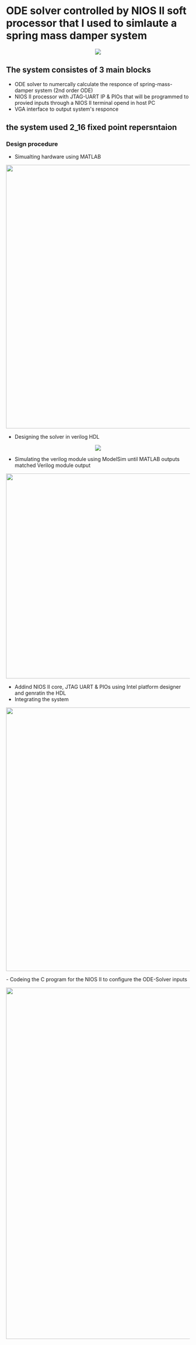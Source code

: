 # ODE solver controlled by NIOS II soft processor that I used to simlaute a spring mass damper system

<p align="center">
  <img width="" height="" src="https://user-images.githubusercontent.com/90535558/194957399-4d185166-f86f-493b-a44a-0acefafbf7ad.gif">
</p>

## The system consistes of 3 main blocks
  - ODE solver to numercally calculate the responce of spring-mass-damper system (2nd order ODE)
  - NIOS II processor with JTAG-UART IP & PIOs that will be programmed to provied inputs through a NIOS II terminal opend in host PC 
  - VGA interface to output system's responce 


## the system used 2_16 fixed point repersntaion
### Design procedure
- Simualting hardware using MATLAB
<p align="center">
  <img width="720" height="" src="https://user-images.githubusercontent.com/90535558/194960247-99a3312e-6d80-4166-a704-0c9db3416428.png">
</p>

-	Designing the solver in verilog HDL
<p align="center">
  <img width="" height="" src="https://user-images.githubusercontent.com/90535558/194959934-5d3d09d0-2b1d-4715-bc89-dc2b86bec328.png">
</p>

-	Simulating the verilog module using ModelSim until MATLAB outputs matched Verilog module output
<p align="center">
  <img width="560" height="" src="https://user-images.githubusercontent.com/90535558/194959366-37887306-2ed1-48eb-b1ef-9b952a2fdaf4.png">
</p>

- Addind NIOS II core, JTAG UART & PIOs using Intel platform designer and genratin the HDL
- Integrating the system
<p align="center">
  <img width="720" height="" src="https://user-images.githubusercontent.com/90535558/194960590-1eceaaba-ddf1-449b-8917-caaea0f5a299.png">
</p>
- Codeing the C program for the NIOS II to configure the ODE-Solver inputs 

<p align="center">
  <img width="960" height="" src="https://user-images.githubusercontent.com/90535558/194960729-feffd3c7-d363-45e3-b6b5-ba30fadf641c.png">
</p>

